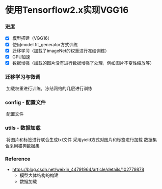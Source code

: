 # 使用Tensorflow2.x实现VGG16

### 进度

- [x] 模型搭建（VGG16）
- [x] 使用model.fit_generator方式训练
- [x] 迁移学习（加载了imageNet的权重进行冻结训练）
- [x] GPU加速
- [x] 数据增强（加载的图片没有进行数据增强了处理，例如图片不变性缩放等）

### 迁移学习与微调

​		加载权重进行训练，冻结网络的几层进行训练

### config - 配置文件

​		配置文件

### utils - 数据加载

​		将图片和标签进行联合生成txt文件
		采用yield方式对图片和标签进行加载
		数据集合采用猫狗数据集

### Reference

- https://blog.csdn.net/weixin_44791964/article/details/102779878
	- 模型大体结构的构建
	- 数据加载
	